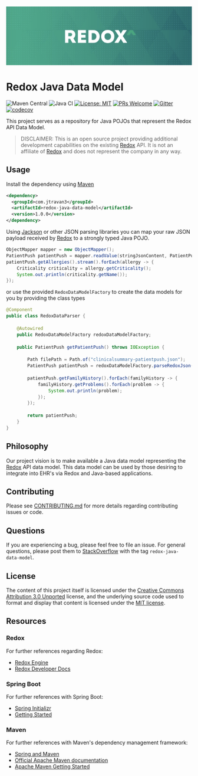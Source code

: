 ![Redox Banner](images/redox.png)

# Redox Java Data Model

![Maven Central](https://img.shields.io/maven-central/v/com.jtravan3/redox-java-data-model)
![Java CI](https://github.com/jtravan3/redox-java-data-model/workflows/Java%20CI/badge.svg)
[![License: MIT](https://img.shields.io/badge/License-MIT-yellow.svg)](https://opensource.org/licenses/MIT)
[![PRs Welcome](https://img.shields.io/badge/PRs-welcome-brightgreen.svg?style=flat-square)](http://makeapullrequest.com)
[![Gitter](https://badges.gitter.im/jtravan3/community.svg)](https://gitter.im/jtravan3/community?utm_source=badge&utm_medium=badge&utm_campaign=pr-badge)
[![codecov](https://codecov.io/gh/jtravan3/redox-java-data-model/branch/develop/graph/badge.svg)](https://codecov.io/gh/jtravan3/redox-java-data-model)

This project serves as a repository for Java POJOs that represent the Redox API Data Model.

> DISCLAIMER: This is an open source project providing additional development capabilities on the existing [Redox](https://www.redoxengine.com/)
> API. It is not an affiliate of [Redox](https://www.redoxengine.com/) and does not represent the company in any way.

## Usage

Install the dependency using [Maven](https://maven.apache.org/guides/getting-started/)

```xml
<dependency>
  <groupId>com.jtravan3</groupId>
  <artifactId>redox-java-data-model</artifactId>
  <version>1.0.0</version>
</dependency>
```

Using [Jackson](https://github.com/FasterXML/jackson) or other JSON parsing libraries you can map your raw JSON payload
received by [Redox](https://www.redoxengine.com/) to a strongly typed Java POJO.

```java
ObjectMapper mapper = new ObjectMapper();
PatientPush patientPush = mapper.readValue(stringJsonContent, PatientPush.class);
patientPush.getAllergies().stream().forEach(allergy -> {
    Criticality criticality = allergy.getCriticality();
    System.out.println(criticality.getName());
});
```

or use the provided `RedoxDataModelFactory` to create the data models for you by providing the class types

```java
@Component
public class RedoxDataParser {
    
    @Autowired
    public RedoxDataModelFactory redoxDataModelFactory;
    
    public PatientPush getPatientPush() throws IOException {
        
        Path filePath = Path.of("clinicalsummary-patientpush.json");
        PatientPush patientPush = redoxDataModelFactory.parseRedoxJson(filePath, PatientPush.class);
        
        patientPush.getFamilyHistory().forEach(familyHistory -> {
            familyHistory.getProblems().forEach(problem -> {
                System.out.println(problem);
            });
        });
        
        return patientPush;
    }
}
```

## Philosophy
Our project vision is to make available a Java data model representing the [Redox](https://www.redoxengine.com/) API 
data model. This data model can be used by those desiring to integrate into EHR's via Redox and Java-based applications.

## Contributing
Please see [CONTRIBUTING.md](https://github.com/jtravan3/redox-java-data-model/blob/develop/CONTRIBUTING.md) for more details regarding contributing issues or code.

## Questions
If you are experiencing a bug, please feel free to file an issue. For general questions, please post them to [StackOverflow](https://stackoverflow.com/search?q=redox-java-data-model) with the tag `redox-java-data-model`.

## License
The content of this project itself is licensed under the [Creative Commons Attribution 3.0 Unported](https://creativecommons.org/licenses/by/3.0/) license, and the underlying source code used to format and display that content is licensed under the [MIT license](https://github.com/jtravan3/redox-java-data-model/blob/develop/LICENSE.md).

## Resources

### Redox

For further references regarding Redox:

- [Redox Engine](https://www.redoxengine.com/)
- [Redox Developer Docs](https://developer.redoxengine.com/)

### Spring Boot

For further references with Spring Boot:

- [Spring Initializr](https://start.spring.io/)
- [Getting Started](https://spring.io/guides/gs/spring-boot/)

### Maven

For further references with Maven's dependency management framework:

- [Spring and Maven](https://spring.io/guides/gs/spring-boot/)
- [Official Apache Maven documentation](https://maven.apache.org/guides/index.html)
- [Apache Maven Getting Started](https://maven.apache.org/guides/getting-started/)

